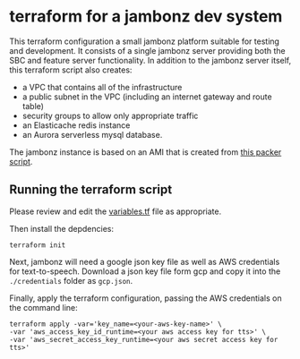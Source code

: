 # terraform for a jambonz dev system

This terraform configuration a small jambonz platform suitable for testing and development.  It consists of a single jambonz server providing both the SBC and feature server functionality.  In addition to the jambonz server itself, this terraform script also creates:

- a VPC that contains all of the infrastructure
- a public subnet in the VPC (including an internet gateway and route table)
- security groups to allow only appropriate traffic
- an Elasticache redis instance
- an Aurora serverless mysql database.

The jambonz instance is based on an AMI that is created from [this packer script](./packer).

## Running the terraform script

Please review and edit the [variables.tf](variables.tf) file as appropriate.  

Then install the depdencies:
```
terraform init
```

Next, jambonz will need a google json key file as well as AWS credentials for text-to-speech.  Download a json key file form gcp and copy it into the `./credentials` folder as `gcp.json`.  

Finally, apply the terraform configuration, passing the AWS credentials on the command line:

```
terraform apply -var='key_name=<your-aws-key-name>' \
-var 'aws_access_key_id_runtime=<your aws access key for tts>' \
-var 'aws_secret_access_key_runtime=<your aws secret access key for tts>'
```
